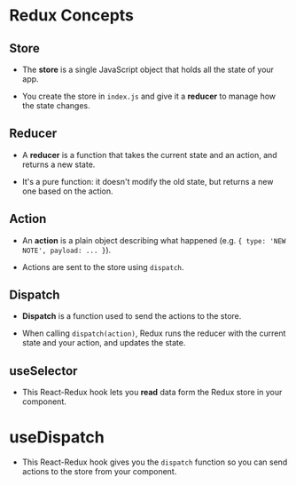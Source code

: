 # Redux Concepts

## Store

- The __store__ is a single JavaScript object that holds all the state of your app.

- You create the store in `index.js` and give it a __reducer__ to manage how the state changes.

## Reducer 

- A __reducer__ is a function that takes the current state and an action, and returns a new state. 

- It's a pure function: it doesn't modify the old state, but returns a new one based on the action. 

## Action

- An __action__ is a plain object describing what happened (e.g. `{ type: 'NEW NOTE', payload: ... }`).

- Actions are sent to the store using `dispatch`.

## Dispatch 

- __Dispatch__ is a function used to send the actions to the store. 

- When calling `dispatch(action)`, Redux runs the reducer with the current state and your action, and updates the state. 

## useSelector 

- This React-Redux hook lets you __read__ data form the Redux store in your component.

# useDispatch

- This React-Redux hook gives you the `dispatch` function so you can send actions to the store from your component.